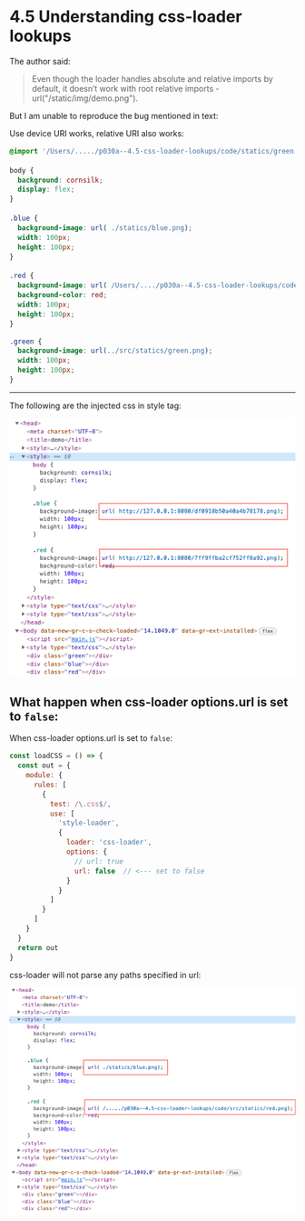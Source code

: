 

# 4.5 Understanding css-loader lookups



The author said:

> Even though the loader handles absolute and relative imports by default, it doesn’t work with root relative imports - url("/static/img/demo.png").

But  I am unable to reproduce the bug mentioned in text:

Use device URI works, relative URI also works:

```css
@import '/Users/...../p030a--4.5-css-loader-lookups/code/statics/green.css';

body {
  background: cornsilk;
  display: flex;
}

.blue {
  background-image: url( ./statics/blue.png);
  width: 100px;
  height: 100px;
}

.red {
  background-image: url( /Users/..../p030a--4.5-css-loader-lookups/code/src/statics/red.png);
  background-color: red;
  width: 100px;
  height: 100px;
}
```

```css
.green {
  background-image: url(../src/statics/green.png);
  width: 100px;
  height: 100px;
}
```



---

The following are the injected css in style tag:

<img src="./note-imgs/css-loader-options-url-true.png" width="700px" />

## What happen when css-loader options.url is set to `false`:

When  css-loader options.url is set to `false`:

```javascript
const loadCSS = () => {
  const out = {
    module: {
      rules: [
        {
          test: /\.css$/,
          use: [
            'style-loader',
            {
              loader: 'css-loader',
              options: {
                // url: true
                url: false  // <--- set to false
              }
            }
          ]
        }
      ]
    }
  }
  return out
}
```



css-loader will not parse any paths specified in url:

<img src="./note-imgs/css-loader-options-url-false.png" align="left" width="700px" />
